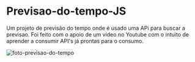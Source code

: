 # Previsao-do-tempo-JS
 Um projeto de previsão do tempo onde é usado uma APi para buscar a previsao.
 Foi feito com o apoio de um video no Youtube com o intuito de aprender a consumir API's já prontas para o consumo.

![foto-previsao-do-tempo](https://github.com/silviogabrielGS/Previsao-do-tempo-JS/assets/96834160/312ed426-4aef-4cd5-929d-3d69b50c5bc0)

